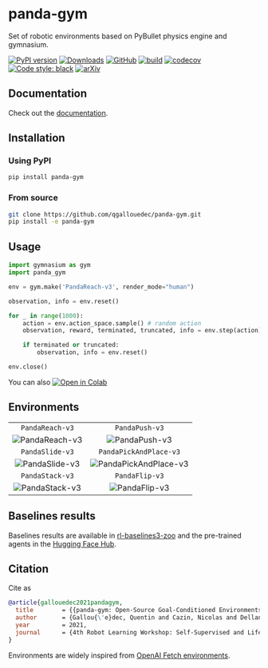 # panda-gym

Set of robotic environments based on PyBullet physics engine and gymnasium.

[![PyPI version](https://img.shields.io/pypi/v/panda-gym.svg?logo=pypi&logoColor=FFE873)](https://pypi.org/project/panda-gym/)
[![Downloads](https://pepy.tech/badge/panda-gym)](https://pepy.tech/project/panda-gym)
[![GitHub](https://img.shields.io/github/license/qgallouedec/panda-gym.svg)](LICENSE.txt)
[![build](https://github.com/qgallouedec/panda-gym/actions/workflows/build.yml/badge.svg?branch=master)](https://github.com/qgallouedec/panda-gym/actions/workflows/build.yml)
[![codecov](https://codecov.io/gh/qgallouedec/panda-gym/branch/master/graph/badge.svg?token=pv0VdsXByP)](https://codecov.io/gh/qgallouedec/panda-gym)
[![Code style: black](https://img.shields.io/badge/code%20style-black-000000.svg)](https://github.com/psf/black)
[![arXiv](https://img.shields.io/badge/cs.LG-arXiv%3A2106.13687-B31B1B.svg)](https://arxiv.org/abs/2106.13687)

## Documentation

Check out the [documentation](https://panda-gym.readthedocs.io/en/latest/).

## Installation

### Using PyPI

```bash
pip install panda-gym
```

### From source

```bash
git clone https://github.com/qgallouedec/panda-gym.git
pip install -e panda-gym
```

## Usage

```python
import gymnasium as gym
import panda_gym

env = gym.make('PandaReach-v3', render_mode="human")

observation, info = env.reset()

for _ in range(1000):
    action = env.action_space.sample() # random action
    observation, reward, terminated, truncated, info = env.step(action)

    if terminated or truncated:
        observation, info = env.reset()

env.close()
```

You can also [![Open in Colab](https://colab.research.google.com/assets/colab-badge.svg)](https://colab.research.google.com/github/qgallouedec/panda-gym/blob/master/examples/PickAndPlace.ipynb)

## Environments

|                                  |                                                |
| :------------------------------: | :--------------------------------------------: |
|         `PandaReach-v3`          |                 `PandaPush-v3`                 |
| ![PandaReach-v3](docs/_static/img/reach.png) |         ![PandaPush-v3](docs/_static/img/push.png)         |
|         `PandaSlide-v3`          |             `PandaPickAndPlace-v3`             |
| ![PandaSlide-v3](docs/_static/img/slide.png) | ![PandaPickAndPlace-v3](docs/_static/img/pickandplace.png) |
|         `PandaStack-v3`          |              `PandaFlip-v3`                    |
| ![PandaStack-v3](docs/_static/img/stack.png) | ![PandaFlip-v3](docs/_static/img/flip.png) |

## Baselines results

Baselines results are available in [rl-baselines3-zoo](https://github.com/DLR-RM/rl-baselines3-zoo) and the pre-trained agents in the [Hugging Face Hub](https://huggingface.co/sb3).

## Citation

Cite as

```bib
@article{gallouedec2021pandagym,
  title        = {{panda-gym: Open-Source Goal-Conditioned Environments for Robotic Learning}},
  author       = {Gallou{\'e}dec, Quentin and Cazin, Nicolas and Dellandr{\'e}a, Emmanuel and Chen, Liming},
  year         = 2021,
  journal      = {4th Robot Learning Workshop: Self-Supervised and Lifelong Learning at NeurIPS},
}
```

Environments are widely inspired from [OpenAI Fetch environments](https://openai.com/blog/ingredients-for-robotics-research/). 
